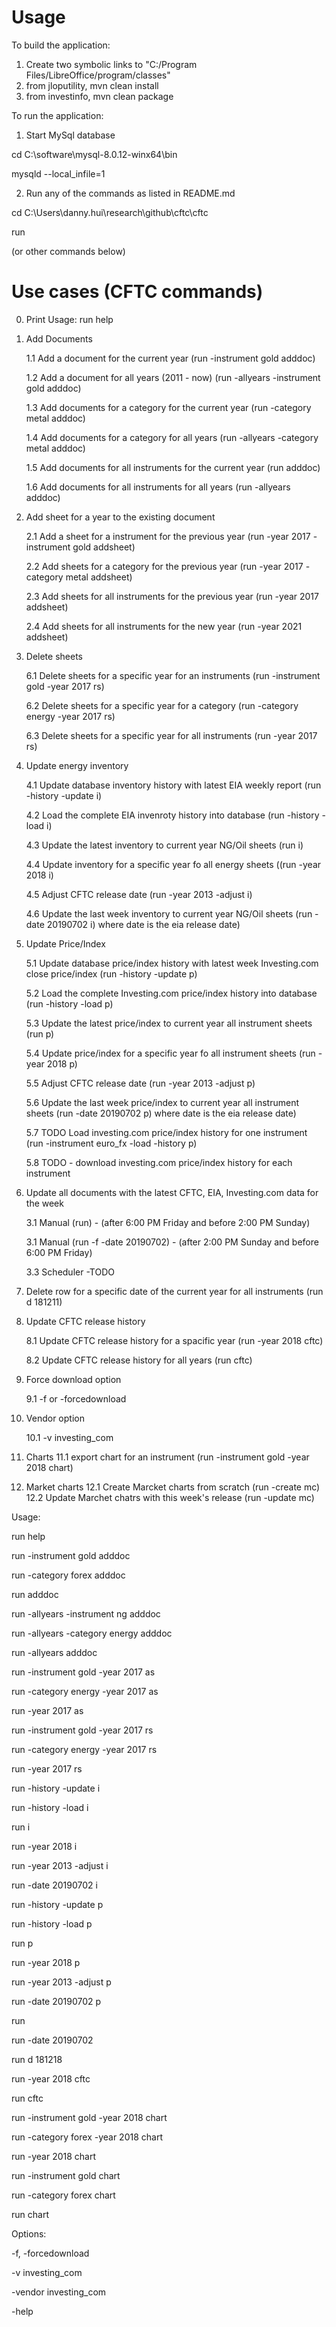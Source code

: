 # Usage
To build the application:

1. Create two symbolic links to "C:/Program Files/LibreOffice/program/classes"
2. from jloputility, 
mvn clean install
3. from investinfo,
mvn clean package

To run the application:

1. Start MySql database

cd C:\software\mysql-8.0.12-winx64\bin

mysqld --local_infile=1

2. Run any of the commands as listed in README.md

cd C:\Users\danny.hui\research\github\cftc\cftc

run

(or other commands below)

# Use cases (CFTC commands)

0. Print Usage: run help

1. Add Documents

	1.1 Add a document for the current year (run -instrument gold adddoc)
	
	1.2 Add a document for all years (2011 - now) (run -allyears -instrument gold adddoc)
	
	1.3 Add documents for a category for the current year (run -category metal adddoc)
	
	1.4 Add documents for a category for all years (run -allyears -category metal adddoc)
	
	1.5 Add documents for all instruments for the current year (run adddoc)
	
	1.6 Add documents for all instruments for all years (run -allyears adddoc)
	
2. Add sheet for a year to the existing document

	2.1 Add a sheet for a instrument for the previous year (run -year 2017 -instrument gold addsheet)
	
	2.2 Add sheets for a category for the previous year (run -year 2017 -category metal addsheet)
	
	2.3 Add sheets for all instruments for the previous year (run -year 2017 addsheet)
	
	2.4 Add sheets for all instruments for the new year (run -year 2021 addsheet)
	
3. Delete sheets

	6.1 Delete sheets for a specific year for an instruments (run -instrument gold -year 2017 rs)
	
	6.2 Delete sheets for a specific year for a category (run -category energy -year 2017 rs)
	
	6.3 Delete sheets for a specific year for all instruments (run -year 2017 rs)
	
4. Update energy inventory

	4.1 Update database inventory history with latest EIA weekly report (run -history -update i)
	
	4.2 Load the complete EIA invenroty history into database (run -history -load i)
	
	4.3 Update the latest inventory to current year NG/Oil sheets (run i)
	
	4.4 Update inventory for a specific year fo all energy sheets ((run -year 2018 i)
	
	4.5 Adjust CFTC release date (run -year 2013 -adjust i)
	
	4.6 Update the last week inventory to current year NG/Oil sheets (run -date 20190702 i) where date is the eia release date)
	
5. Update Price/Index

	5.1 Update database price/index history with latest week Investing.com close price/index (run -history -update p)
	
	5.2 Load the complete Investing.com price/index history into database (run -history -load p)
	
	5.3 Update the latest price/index to current year all instrument sheets (run p)
	
	5.4 Update price/index for a specific year fo all instrument sheets (run -year 2018 p)
	
	5.5 Adjust CFTC release date (run -year 2013 -adjust p)
	
	5.6 Update the last week price/index to current year all instrument sheets (run -date 20190702 p) where date is the eia release date)
	
	5.7 TODO Load investing.com price/index history for one instrument (run -instrument euro_fx -load  -history p)
	
	5.8 TODO - download investing.com price/index history for each instrument
	
6. Update all documents with the latest CFTC, EIA, Investing.com data for the week 

	3.1 Manual (run) - (after 6:00 PM Friday and before 2:00 PM Sunday)
	
	3.1 Manual (run -f -date 20190702) - (after 2:00 PM Sunday and before 6:00 PM Friday)
	
	3.3 Scheduler -TODO
	
7. Delete row for a specific date of the current year for all instruments (run d 181211)

8. Update CFTC release history

	8.1 Update CFTC release history for a spacific year (run -year 2018 cftc)
	
	8.2 Update CFTC release history for all years (run cftc)
	
9. Force download option

	9.1 -f or -forcedownload
	
10. Vendor option

	10.1 -v investing_com

11. Charts
		11.1 export chart for an instrument (run -instrument gold -year 2018 chart)
		
12. Market charts
	12.1 Create Marcket charts from scratch (run -create mc)
	12.2 Update Marchet chatrs with this week's release (run -update mc)
	
Usage:

run help

run -instrument gold adddoc

run -category forex adddoc

run adddoc

run -allyears -instrument ng adddoc

run -allyears -category energy adddoc

run -allyears adddoc


run -instrument gold -year 2017 as

run -category energy -year 2017 as

run -year 2017 as

run -instrument gold -year 2017 rs

run -category energy -year 2017 rs

run -year 2017 rs


run -history -update i

run -history -load i

run i

run -year 2018 i

run -year 2013 -adjust i

run -date 20190702 i


run -history -update p

run -history -load p

run p

run -year 2018 p

run -year 2013 -adjust p

run -date 20190702 p


run

run -date 20190702

run d 181218


run -year 2018 cftc

run cftc

run -instrument gold -year 2018 chart

run -category forex -year 2018 chart

run -year 2018 chart

run -instrument gold chart

run -category forex chart

run chart

Options:

-f, -forcedownload

-v investing_com

-vendor investing_com

-help

